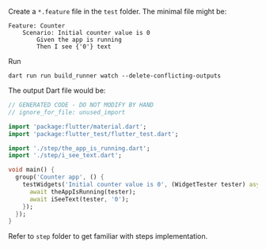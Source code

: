 Create a `*.feature` file in the `test` folder. The minimal file might be:
```
Feature: Counter
    Scenario: Initial counter value is 0
        Given the app is running
        Then I see {'0'} text
```

Run
```
dart run run build_runner watch --delete-conflicting-outputs
```

The output Dart file would be:

```dart
// GENERATED CODE - DO NOT MODIFY BY HAND
// ignore_for_file: unused_import

import 'package:flutter/material.dart';
import 'package:flutter_test/flutter_test.dart';

import './step/the_app_is_running.dart';
import './step/i_see_text.dart';

void main() {
  group('Counter app', () {
    testWidgets('Initial counter value is 0', (WidgetTester tester) async {
      await theAppIsRunning(tester);
      await iSeeText(tester, '0');
    });
  });
}
```

Refer to `step` folder to get familiar with steps implementation.
